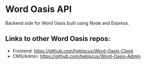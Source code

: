 # Word Oasis API
Backend side for Word Oasis built using Node and Express.
## Links to other Word Oasis repos:
- Frontend: https://github.com/hebiscus/Word-Oasis-Client
- CMS/Admin: https://github.com/hebiscus/Word-Oasis-Admin
